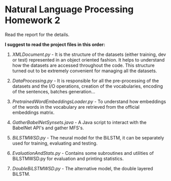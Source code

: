# Natural Language Processing Homework 2

Read the report for the details.

**I suggest to read the project files in this order:**

1. *XMLDocument.py* -
It is the structure of the datasets (either training, dev or test) represented in an object oriented fashion. It helps to understand how the datasets are accessed throughout the code. This structure turned out to be extremely convenient for managing all the datasets.

2. *DataProcessing.py* -
It is responsible for all the pre-processing of the datasets and the I/O operations, creation of the vocabularies, encoding of the sentences, batches generation...

3. *PretrainedWordEmbeddingsLoader.py* -
To understand how embeddings of the words in the vocabulary are retrieved from the official embeddings matrix.

4. *GatherBabelNetSynsets.java* -
A Java script to interact with the BabelNet API's and gather MFS's. 

5. *BiLSTMWSD.py* -
The neural model for the BiLSTM, it can be separately used for training, evaluating and testing. 

6. *EvaluationAndStats.py* -
Contains some subroutines and utilities of BiLSTMWSD.py for evaluation and printing statistics.

7. *DoubleBiLSTMWSD.py* -
The alternative model, the double layered BiLSTM.

